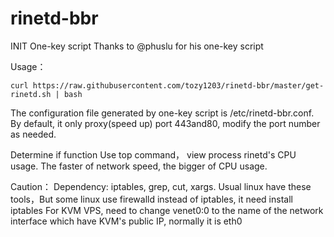 # rinetd-bbr
INIT
One-key script
Thanks to @phuslu for his one-key script

Usage：

    curl https://raw.githubusercontent.com/tozy1203/rinetd-bbr/master/get-rinetd.sh | bash

The configuration file generated by one-key script is /etc/rinetd-bbr.conf. By default, it only proxy(speed up) port 443and80, modify the port number as needed.

Determine if function
Use top command， view process rinetd's CPU usage. The faster of network speed, the bigger of CPU usage.

Caution：
Dependency: iptables, grep, cut, xargs. Usual linux have these tools，But some linux use firewalld instead of iptables, it need install iptables
For KVM VPS, need to change venet0:0 to the name of the network interface which have KVM's public IP, normally it is eth0
